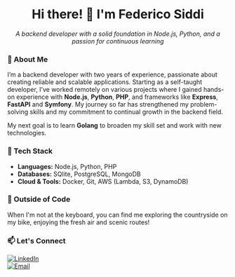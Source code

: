 <h1 align="center">Hi there! 👋 I'm Federico Siddi</h1>

<p align="center"><em>A backend developer with a solid foundation in Node.js, Python, and a passion for continuous learning</em></p>

### 🚀 About Me

I’m a backend developer with two years of experience, passionate about creating reliable and scalable applications. Starting as a self-taught developer, I’ve worked remotely on various projects where I gained hands-on experience with **Node.js**, **Python**, **PHP**, and frameworks like **Express**, **FastAPI** and **Symfony**. My journey so far has strengthened my problem-solving skills and my commitment to continual growth in the backend field.

My next goal is to learn **Golang** to broaden my skill set and work with new technologies.

### 💼 Tech Stack
- **Languages:** Node.js, Python, PHP
- **Databases:** SQlite, PostgreSQL, MongoDB
- **Cloud & Tools:** Docker, Git, AWS (Lambda, S3, DynamoDB)

### 🚴 Outside of Code

When I'm not at the keyboard, you can find me exploring the countryside on my bike, enjoying the fresh air and scenic routes!

### 📫 Let's Connect

[![LinkedIn](https://img.shields.io/badge/LinkedIn-%230077B5.svg?&style=for-the-badge&logo=linkedin&logoColor=white)](https://www.linkedin.com/in/fesiddi)  
[![Email](https://img.shields.io/badge/Email-%23D14836.svg?&style=for-the-badge&logo=gmail&logoColor=white)](mailto:sfdev25@gmail.com)
